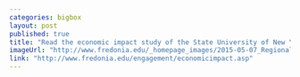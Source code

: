 ```yaml
---
categories: bigbox
layout: post
published: true
title: "Read the economic impact study of the State University of New York at Fredonia on local, regional, and state economies"
imageUrl: "http://www.fredonia.edu/_homepage_images/2015-05-07_Regional-Impact-chart-summary.jpg"
link: "http://www.fredonia.edu/engagement/economicimpact.asp"
---
```



